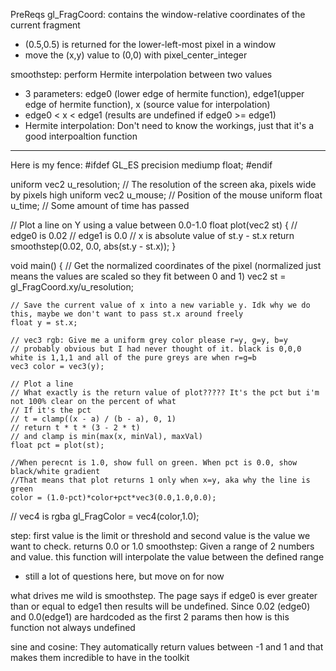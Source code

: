 PreReqs
gl_FragCoord: contains the window-relative coordinates of the current fragment
- (0.5,0.5) is returned for the lower-left-most pixel in a window
- move the (x,y) value to (0,0) with pixel_center_integer

smoothstep: perform Hermite interpolation between two values
- 3 parameters: edge0 (lower edge of hermite function), edge1(upper edge of hermite function), x (source value for interpolation)
- edge0 < x < edge1 (results are undefined if edge0 >= edge1)
- Hermite interpolation: Don't need to know the workings, just that it's a good interpoaltion function

-------------------------------------
Here is my fence:
#ifdef GL_ES
precision mediump float;
#endif

uniform vec2 u_resolution; // The resolution of the screen aka, pixels wide by pixels high
uniform vec2 u_mouse; // Position of the mouse
uniform float u_time; // Some amount of time has passed

// Plot a line on Y using a value between 0.0-1.0
float plot(vec2 st) {
    // edge0 is 0.02
    // edge1 is 0.0
    // x is absolute value of st.y - st.x 
    return smoothstep(0.02, 0.0, abs(st.y - st.x));
}

void main() {
  // Get the normalized coordinates of the pixel (normalized just means the values are scaled so they fit between 0 and 1)
	vec2 st = gl_FragCoord.xy/u_resolution;
    
    // Save the current value of x into a new variable y. Idk why we do this, maybe we don't want to pass st.x around freely
    float y = st.x;

    // vec3 rgb: Give me a uniform grey color please r=y, g=y, b=y
    // probably obvious but I had never thought of it. black is 0,0,0 white is 1,1,1 and all of the pure greys are when r=g=b
    vec3 color = vec3(y);

    // Plot a line
    // What exactly is the return value of plot????? It's the pct but i'm not 100% clear on the percent of what
    // If it's the pct 
    // t = clamp((x - a) / (b - a), 0, 1)
    // return t * t * (3 - 2 * t)
    // and clamp is min(max(x, minVal), maxVal)
    float pct = plot(st);

    //When perecnt is 1.0, show full on green. When pct is 0.0, show black/white gradient
    //That means that plot returns 1 only when x=y, aka why the line is green
    color = (1.0-pct)*color+pct*vec3(0.0,1.0,0.0);

  // vec4 is rgba
	gl_FragColor = vec4(color,1.0);

step: first value is the limit or threshold and second value is the value we want to check. returns 0.0 or 1.0
smoothstep: Given a range of 2 numbers and value. this function will interpolate the value between the defined range
- still a lot of questions here, but move on for now

what drives me wild is smoothstep. The page says if edge0 is ever greater than or equal to edge1 then results will be undefined. Since 0.02 (edge0) and 0.0(edge1) are hardcoded as the first 2 params then how is this function not always undefined

sine and cosine: They automatically return values between -1 and 1 and that makes them incredible to have in the toolkit